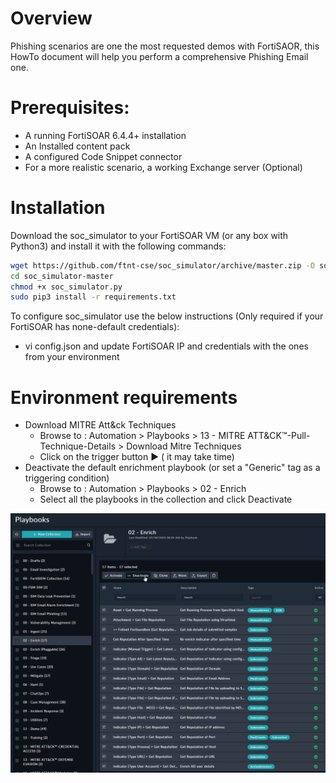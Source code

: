 # Overview
Phishing scenarios are one the most requested demos with FortiSAOR, this HowTo document will help you perform a comprehensive Phishing Email one.

# Prerequisites:

-  A running FortiSOAR 6.4.4+ installation
-  An Installed content pack
-  A configured Code Snippet connector
-  For a more realistic scenario, a working Exchange server (Optional)

# Installation
Download the soc_simulator to your FortiSOAR VM (or any box with Python3) and install it with the following commands:
```bash
wget https://github.com/ftnt-cse/soc_simulator/archive/master.zip -O soc_simulator.zip && unzip soc_simulator.zip && rm -f soc_simulator.zip
cd soc_simulator-master
chmod +x soc_simulator.py
sudo pip3 install -r requirements.txt
```
To configure soc_simulator use the below instructions (Only required if your FortiSOAR has none-default credentials):

-  vi config.json and update FortiSOAR IP and credentials with the ones from your environment

# Environment requirements

-  Download MITRE Att&ck Techniques
	- Browse to : Automation > Playbooks > 13 - MITRE ATT&CK™-Pull-Technique-Details > Download Mitre Techniques
	- Click on the trigger button ► ( it may take time)
- Deactivate the default enrichment playbook (or set a "Generic" tag as a triggering condition)
    - Browse to : Automation > Playbooks > 02 - Enrich
    - Select all the playbooks in the collection and click Deactivate 

![](media/deactivate_enrich_collection.png)


